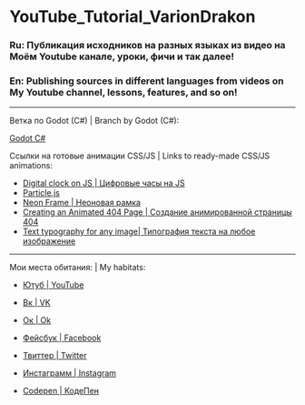 # YouTube_Tutorial_VarionDrakon
### Ru: Публикация исходников на разных языках из видео на Моём Youtube канале, уроки, фичи и так далее!
### En: Publishing sources in different languages from videos on My Youtube channel, lessons, features, and so on!

___

Ветка по Godot (C#) | Branch by Godot (C#):

[Godot C#](https://github.com/VarionDrakon/YouTube_Tutorial/tree/master/GodotEngine)

Ссылки на готовые анимации CSS/JS | Links to ready-made CSS/JS animations:

* [Digital clock on JS | Цифровые часы на JS](https://codepen.io/varion-drakon/pen/YzwKpBR)
* [Particle.js](https://codepen.io/varion-drakon/pen/QWyqbjG)
* [Neon Frame | Неоновая рамка](https://codepen.io/varion-drakon/pen/wvKZKZN)
* [Creating an Animated 404 Page | Создание анимированной страницы 404](https://codepen.io/varion-drakon/pen/VweEoYz)
* [Text typography for any image| Типография текста на любое изображение](https://codepen.io/varion-drakon/pen/XWXvmJr)


____

Мои места обитания: | My habitats: 
* [Ютуб | YouTube](https://www.youtube.com/channel/UCkJViaw0-xsDvbTQRTu4OMA)

* [Вк | VK](https://vk.com/drakon.hackers)

* [Ок | Ok](https://ok.ru/varion.drakon)

* [Фейсбук | Facebook](https://facebook.com/varion.drakon)

* [Твиттер | Twitter](https://twitter.com/VrDrakon)

* [Инстаграмм | Instagram](https://www.instagram.com/varion.drakon)

* [Codepen | КодеПен](https://codepen.io/varion-drakon)
